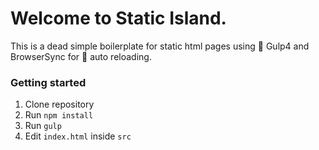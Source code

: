 # Welcome to Static Island.

This is a dead simple boilerplate for static html pages using 🥤 Gulp4 and BrowserSync for 🔄 auto reloading.

### Getting started
1. Clone repository
2. Run `npm install`
3. Run `gulp`
4. Edit `index.html` inside `src`
